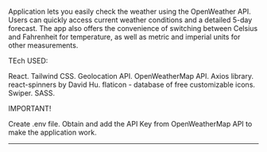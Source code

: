 Application lets you easily check the weather using the OpenWeather API. Users can quickly access current weather conditions and a detailed 5-day forecast. The app also offers the convenience of switching between Celsius and Fahrenheit for temperature, as well as metric and imperial units for other measurements.

TEch USED:

React.
Tailwind CSS.
Geolocation API.
OpenWeatherMap API.
Axios library.
react-spinners by David Hu.
flaticon - database of free customizable icons.
Swiper.
SASS.

IMPORTANT!

Create .env file. Obtain and add the API Key from OpenWeatherMap API to make the application work.

---

